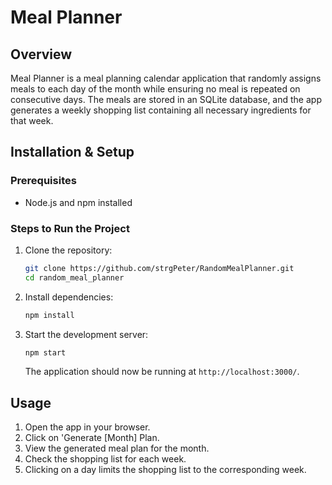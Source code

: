# Meal Planner

## Overview
Meal Planner is a meal planning calendar application that randomly assigns meals to each day of the month while ensuring no meal is repeated on consecutive days. The meals are stored in an SQLite database, and the app generates a weekly shopping list containing all necessary ingredients for that week.


## Installation & Setup

### Prerequisites
- Node.js and npm installed

### Steps to Run the Project
1. Clone the repository:
   ```sh
   git clone https://github.com/strgPeter/RandomMealPlanner.git
   cd random_meal_planner
   ```
2. Install dependencies:
   ```sh
   npm install
   ```
3. Start the development server:
   ```sh
   npm start
   ```
   The application should now be running at `http://localhost:3000/`.


## Usage
1. Open the app in your browser.
2. Click on 'Generate [Month] Plan.
3. View the generated meal plan for the month.
4. Check the shopping list for each week.
5. Clicking on a day limits the shopping list to the corresponding week.


